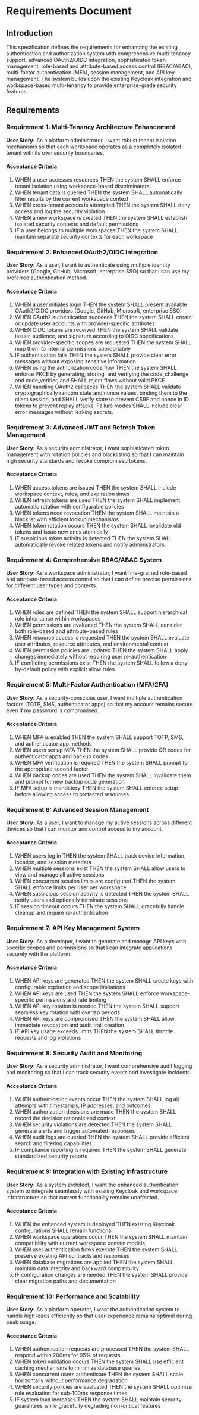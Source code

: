 # Requirements Document

## Introduction

This specification defines the requirements for enhancing the existing authentication and authorization system with comprehensive multi-tenancy support, advanced OAuth2/OIDC integration, sophisticated token management, role-based and attribute-based access control (RBAC/ABAC), multi-factor authentication (MFA), session management, and API key management. The system builds upon the existing Keycloak integration and workspace-based multi-tenancy to provide enterprise-grade security features.

## Requirements

### Requirement 1: Multi-Tenancy Architecture Enhancement

**User Story:** As a platform administrator, I want robust tenant isolation mechanisms so that each workspace operates as a completely isolated tenant with its own security boundaries.

#### Acceptance Criteria

1. WHEN a user accesses resources THEN the system SHALL enforce tenant isolation using workspace-based discriminators
2. WHEN tenant data is queried THEN the system SHALL automatically filter results by the current workspace context
3. WHEN cross-tenant access is attempted THEN the system SHALL deny access and log the security violation
4. WHEN a new workspace is created THEN the system SHALL establish isolated security contexts and default permissions
5. IF a user belongs to multiple workspaces THEN the system SHALL maintain separate security contexts for each workspace

### Requirement 2: Enhanced OAuth2/OIDC Integration

**User Story:** As a user, I want to authenticate using multiple identity providers (Google, GitHub, Microsoft, enterprise SSO) so that I can use my preferred authentication method.

#### Acceptance Criteria

1. WHEN a user initiates login THEN the system SHALL present available OAuth2/OIDC providers (Google, GitHub, Microsoft, enterprise SSO)
2. WHEN OAuth2 authentication succeeds THEN the system SHALL create or update user accounts with provider-specific attributes
3. WHEN OIDC tokens are received THEN the system SHALL validate issuer, audience, and signature according to OIDC specifications
4. WHEN provider-specific scopes are requested THEN the system SHALL map them to internal permissions appropriately
5. IF authentication fails THEN the system SHALL provide clear error messages without exposing sensitive information
6. WHEN using the authorization code flow THEN the system SHALL enforce PKCE by generating, storing, and verifying the code_challenge and code_verifier, and SHALL reject flows without valid PKCE.
7. WHEN handling OAuth2 callbacks THEN the system SHALL validate cryptographically random state and nonce values, binding them to the client session, and SHALL verify state to prevent CSRF and nonce in ID tokens to prevent replay attacks. Failure modes SHALL include clear error messages without leaking secrets.

### Requirement 3: Advanced JWT and Refresh Token Management

**User Story:** As a security administrator, I want sophisticated token management with rotation policies and blacklisting so that I can maintain high security standards and revoke compromised tokens.

#### Acceptance Criteria

1. WHEN access tokens are issued THEN the system SHALL include workspace context, roles, and expiration times
2. WHEN refresh tokens are used THEN the system SHALL implement automatic rotation with configurable policies
3. WHEN tokens need revocation THEN the system SHALL maintain a blacklist with efficient lookup mechanisms
4. WHEN token rotation occurs THEN the system SHALL invalidate old tokens and issue new ones atomically
5. IF suspicious token activity is detected THEN the system SHALL automatically revoke related tokens and notify administrators

### Requirement 4: Comprehensive RBAC/ABAC System

**User Story:** As a workspace administrator, I want fine-grained role-based and attribute-based access control so that I can define precise permissions for different user types and contexts.

#### Acceptance Criteria

1. WHEN roles are defined THEN the system SHALL support hierarchical role inheritance within workspaces
2. WHEN permissions are evaluated THEN the system SHALL consider both role-based and attribute-based rules
3. WHEN resource access is requested THEN the system SHALL evaluate user attributes, resource attributes, and environmental context
4. WHEN permission policies are updated THEN the system SHALL apply changes immediately without requiring user re-authentication
5. IF conflicting permissions exist THEN the system SHALL follow a deny-by-default policy with explicit allow rules

### Requirement 5: Multi-Factor Authentication (MFA/2FA)

**User Story:** As a security-conscious user, I want multiple authentication factors (TOTP, SMS, authenticator apps) so that my account remains secure even if my password is compromised.

#### Acceptance Criteria

1. WHEN MFA is enabled THEN the system SHALL support TOTP, SMS, and authenticator app methods
2. WHEN users set up MFA THEN the system SHALL provide QR codes for authenticator apps and backup codes
3. WHEN MFA verification is required THEN the system SHALL prompt for the appropriate second factor
4. WHEN backup codes are used THEN the system SHALL invalidate them and prompt for new backup code generation
5. IF MFA setup is mandatory THEN the system SHALL enforce setup before allowing access to protected resources

### Requirement 6: Advanced Session Management

**User Story:** As a user, I want to manage my active sessions across different devices so that I can monitor and control access to my account.

#### Acceptance Criteria

1. WHEN users log in THEN the system SHALL track device information, location, and session metadata
2. WHEN multiple sessions exist THEN the system SHALL allow users to view and manage all active sessions
3. WHEN concurrent session limits are configured THEN the system SHALL enforce limits per user per workspace
4. WHEN suspicious session activity is detected THEN the system SHALL notify users and optionally terminate sessions
5. IF session timeout occurs THEN the system SHALL gracefully handle cleanup and require re-authentication

### Requirement 7: API Key Management System

**User Story:** As a developer, I want to generate and manage API keys with specific scopes and permissions so that I can integrate applications securely with the platform.

#### Acceptance Criteria

1. WHEN API keys are generated THEN the system SHALL create keys with configurable expiration and scope limitations
2. WHEN API keys are used THEN the system SHALL enforce workspace-specific permissions and rate limiting
3. WHEN API key rotation is needed THEN the system SHALL support seamless key rotation with overlap periods
4. WHEN API keys are compromised THEN the system SHALL allow immediate revocation and audit trail creation
5. IF API key usage exceeds limits THEN the system SHALL throttle requests and log violations

### Requirement 8: Security Audit and Monitoring

**User Story:** As a security administrator, I want comprehensive audit logging and monitoring so that I can track security events and investigate incidents.

#### Acceptance Criteria

1. WHEN authentication events occur THEN the system SHALL log all attempts with timestamps, IP addresses, and outcomes
2. WHEN authorization decisions are made THEN the system SHALL record the decision rationale and context
3. WHEN security violations are detected THEN the system SHALL generate alerts and trigger automated responses
4. WHEN audit logs are queried THEN the system SHALL provide efficient search and filtering capabilities
5. IF compliance reporting is required THEN the system SHALL generate standardized security reports

### Requirement 9: Integration with Existing Infrastructure

**User Story:** As a system architect, I want the enhanced authentication system to integrate seamlessly with existing Keycloak and workspace infrastructure so that current functionality remains unaffected.

#### Acceptance Criteria

1. WHEN the enhanced system is deployed THEN existing Keycloak configurations SHALL remain functional
2. WHEN workspace operations occur THEN the system SHALL maintain compatibility with current workspace domain models
3. WHEN user authentication flows execute THEN the system SHALL preserve existing API contracts and responses
4. WHEN database migrations are applied THEN the system SHALL maintain data integrity and backward compatibility
5. IF configuration changes are needed THEN the system SHALL provide clear migration paths and documentation

### Requirement 10: Performance and Scalability

**User Story:** As a platform operator, I want the authentication system to handle high loads efficiently so that user experience remains optimal during peak usage.

#### Acceptance Criteria

1. WHEN authentication requests are processed THEN the system SHALL respond within 200ms for 95% of requests
2. WHEN token validation occurs THEN the system SHALL use efficient caching mechanisms to minimize database queries
3. WHEN concurrent users authenticate THEN the system SHALL scale horizontally without performance degradation
4. WHEN security policies are evaluated THEN the system SHALL optimize rule evaluation for sub-100ms response times
5. IF system load increases THEN the system SHALL maintain security guarantees while gracefully degrading non-critical features
